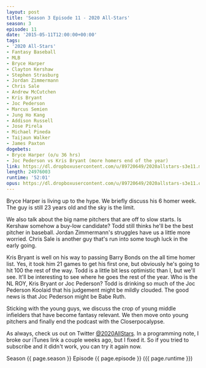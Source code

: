 ```yaml
---
layout: post
title: 'Season 3 Episode 11 - 2020 All-Stars'
season: 3
episode: 11
date: '2015-05-11T12:00:00+00:00'
tags:
- '2020 All-Stars'
- Fantasy Baseball
- MLB
- Bryce Harper
- Clayton Kershaw
- Stephen Strasburg
- Jordan Zimmermann
- Chris Sale
- Andrew McCutchen
- Kris Bryant
- Joc Pederson
- Marcus Semien
- Jung Ho Kang
- Addison Russell
- Jose Pirela
- Michael Pineda
- Taijaun Walker
- James Paxton
dogebets:
- Bryce Harper (o/u 36 hrs)
- Joc Pederson vs Kris Bryant (more homers end of the year)
link: https://dl.dropboxusercontent.com/u/89720649/2020allstars-s3e11.mp3
length: 24976003
runtime: '52:01'
opus: https://dl.dropboxusercontent.com/u/89720649/2020allstars-s3e11.opus
---
```

Bryce Harper is living up to the hype.  We briefly discuss his 6 homer week.  The guy is still 23 years old and the sky is the limit.  

We also talk about the big name pitchers that are off to slow starts.  Is Kershaw somehow a buy-low candidate?  Todd still thinks he'll be the best pitcher in baseball.  Jordan Zimmermann's struggles have us a little more worried.  Chris Sale is another guy that's run into some tough luck in the early going.  

Kris Bryant is well on his way to passing Barry Bonds on the all time homer list.  Yes, it took him 21 games to get his first one, but obviously he's going to hit 100 the rest of the way.  Todd is a little bit less optimistic than I, but we'll see.  It'll be interesting to see where he goes the rest of the year.  Who is the NL ROY, Kris Bryant or Joc Pederson?  Todd is drinking so much of the Joc Pederson Koolaid that his judgement might be mildly clouded.  The good news is that Joc Pederson might be Babe Ruth.  

Sticking with the young guys, we discuss the crop of young middle infielders that have become fantasy relevant.  We then move onto young pitchers and finally end the podcast with the Closerpocalypse.  

As always, check us out on Twitter [@2020AllStars](https://www.twitter.com/2020allstars).  In a programming note, I broke our iTunes link a couple weeks ago, but I fixed it.  So if you tried to subscribe and it didn't work, you can try it again now.  

Season {{ page.season }} Episode {{ page.episode }} ({{ page.runtime }})  
